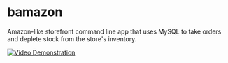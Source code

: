 # bamazon
Amazon-like storefront command line app that uses MySQL to take orders and deplete stock from the store's inventory.


[![Video Demonstration](https://i.ytimg.com/vi/f-ajKMf1IHY/maxresdefault.jpg)](https://www.youtube.com/watch?v=f-ajKMf1IHY&feature=youtu.be)


